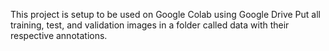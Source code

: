 This project is setup to be used on Google Colab using Google Drive
Put all training, test, and validation images in a folder called data with their respective annotations.

